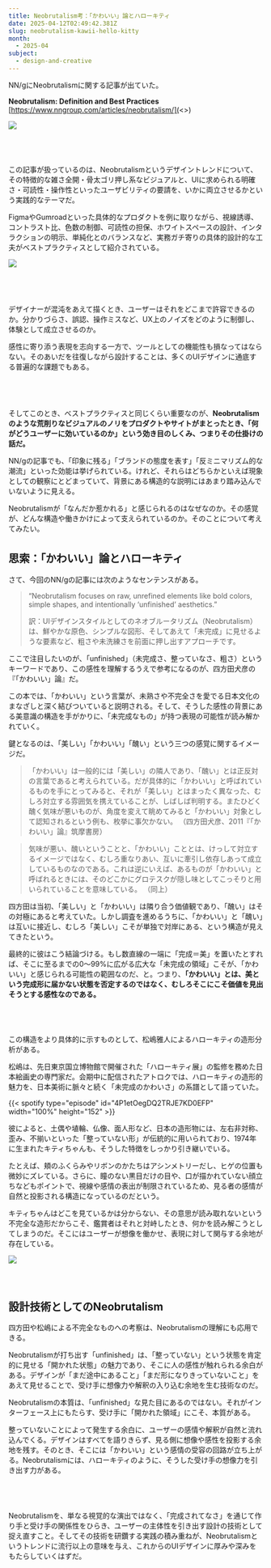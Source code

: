 ```yaml
---
title: Neobrutalism考：「かわいい」論とハローキティ
date: 2025-04-12T02:49:42.381Z
slug: neobrutalism-kawii-hello-kitty
month:
  - 2025-04
subject:
  - design-and-creative
---
```

NN/gにNeobrutalismに関する記事が出ていた。

**Neobrutalism: Definition and Best Practices**\
[https://www.nngroup.com/articles/neobrutalism/](<>)

![](/images/diary/neobrutalism-kawii-hello-kitty/21.png)

###### ﻿

この記事が扱っているのは、Neobrutalismというデザイントレンドについて、その特徴的な雑さ全開・骨太ゴリ押し系なビジュアルと、UIに求められる明確さ・可読性・操作性といったユーザビリティの要請を、いかに両立させるかという実践的なテーマだ。

FigmaやGumroadといった具体的なプロダクトを例に取りながら、視線誘導、コントラスト比、色数の制御、可読性の担保、ホワイトスペースの設計、インタラクションの明示、単純化とのバランスなど、実務ガチ寄りの具体的設計的な工夫がベストプラクティスとして紹介されている。

![](/images/diary/neobrutalism-kawii-hello-kitty/22.png)

###### 　﻿

デザイナーが混沌をあえて描くとき、ユーザーはそれをどこまで許容できるのか。分かりづらさ、誤認、操作ミスなど、UX上のノイズをどのように制御し、体験として成立させるのか。

感性に寄り添う表現を志向する一方で、ツールとしての機能性も損なってはならない。そのあいだを往復しながら設計することは、多くのUIデザインに通底する普遍的な課題でもある。

###### 　﻿

そしてこのとき、ベストプラクティスと同じくらい重要なのが、**Neobrutalismのような荒削りなビジュアルのノリをプロダクトやサイトがまとったとき、「何がどうユーザーに効いているのか」という効き目のしくみ、つまりその仕掛けの話だ。**

NN/gの記事でも、「印象に残る」「ブランドの態度を表す」「反ミニマリズム的な潮流」といった効能は挙げられている。けれど、それらはどちらかといえば現象としての観察にとどまっていて、背景にある構造的な説明にはあまり踏み込んでいないように見える。

Neobrutalismが「なんだか惹かれる」と感じられるのはなぜなのか。その感覚が、どんな構造や働きかけによって支えられているのか。そのことについて考えてみたい。

######  

## 思索：「かわいい」論とハローキティ

さて、今回のNN/gの記事には次のようなセンテンスがある。

> “Neobrutalism focuses on raw, unrefined elements like bold colors, simple shapes, and intentionally ‘unfinished’ aesthetics.”
>
> 訳：UIデザインスタイルとしてのネオブルータリズム（Neobrutalism）は、鮮やかな原色、シンプルな図形、そしてあえて「未完成」に見せるような要素など、粗さや未洗練さを前面に押し出すアプローチです。

ここで注目したいのが、「unfinished」（未完成さ、整っていなさ、粗さ）というキーワードであり、この感性を理解するうえで参考になるのが、四方田犬彦の『「かわいい」論』だ。

この本では、「かわいい」という言葉が、未熟さや不完全さを愛でる日本文化のまなざしと深く結びついていると説明される。そして、そうした感性の背景にある美意識の構造を手がかりに、「未完成なもの」が持つ表現の可能性が読み解かれていく。

鍵となるのは、「美しい」「かわいい」「醜い」という三つの感覚に関するイメージだ。

> 「かわいい」は一般的には「美しい」の隣人であり、「醜い」とは正反対の言葉であると考えられている。だが具体的に「かわいい」と呼ばれているものを手にとってみると、それが「美しい」とはまったく異なった、むしろ対立する雰囲気を携えていることが、しばしば判明する。またひどく醜く気味が悪いものが、角度を変えて眺めてみると「かわいい」対象として認知されるという例も、枚挙に事欠かない。
> （四方田犬彦、2011『「かわいい」論』筑摩書房）



> 気味が悪い、醜いということと、「かわいい」こととは、けっして対立するイメージではなく、むしろ重なりあい、互いに牽引し依存しあって成立しているものなのである。これは逆にいえば、あるものが「かわいい」と呼ばれるときには、そのどこかにグロテスクが隠し味としてこっそりと用いられていることを意味している。
> （同上）

四方田は当初、「美しい」と「かわいい」は隣り合う価値観であり、「醜い」はその対極にあると考えていた。しかし調査を進めるうちに、「かわいい」と「醜い」は互いに接近し、むしろ「美しい」こそが単独で対岸にある、という構造が見えてきたという。

最終的に彼はこう結論づける。もし数直線の一端に「完成＝美」を置いたとすれば、そこに至るまでの0〜99%に広がる広大な「未完成の領域」こそが、「かわいい」と感じられる可能性の範囲なのだ、と。つまり、**「かわいい」とは、美という完成形に届かない状態を否定するのではなく、むしろそこにこそ価値を見出そうとする感性なのである。**

######  ﻿

この構造をより具体的に示すものとして、松嶋雅人によるハローキティの造形分析がある。

松嶋は、先日東京国立博物館で開催された「ハローキティ展」の監修を務めた日本絵画史の専門家だ。会期中に配信されたアトロクでは、ハローキティの造形的魅力を、日本美術に脈々と続く「未完成のかわいさ」の系譜として語っていた。

{{< spotify type="episode" id="4P1etOegDQ2TRJE7KD0EFP" width="100%" height="152" >}}

彼によると、土偶や埴輪、仏像、面人形など、日本の造形物には、左右非対称、歪み、不揃いといった「整っていない形」が伝統的に用いられており、1974年に生まれたキティちゃんも、そうした特徴をしっかり引き継いでいる。

たとえば、頬のふくらみやリボンのかたちはアシンメトリーだし、ヒゲの位置も微妙にズレている。さらに、瞳のない黒目だけの目や、口が描かれていない顔立ちなどもポイントで、視線や感情の表出が制限されているため、見る者の感情が自然と投影される構造になっているのだという。

キティちゃんはどこを見ているかは分からない、その意思が読み取れないという不完全な造形だからこそ、鑑賞者はそれと対峙したとき、何かを読み解こうとしてしまうのだ。そこにはユーザーが想像を働かせ、表現に対して関与する余地が存在している。

![](/images/diary/neobrutalism-kawii-hello-kitty/20.png)

###### ﻿ ﻿

## 設計技術としてのNeobrutalism

四方田や松嶋による不完全なものへの考察は、Neobrutalismの理解にも応用できる。

Neobrutalismが打ち出す「unfinished」は、「整っていない」という状態を肯定的に見せる「開かれた状態」の魅力であり、そこに人の感性が触れられる余白がある。デザインが「まだ途中にあること」「まだ形になりきっていないこと」をあえて見せることで、受け手に想像力や解釈の入り込む余地を生む技術なのだ。

Neobrutalismの本質は、「unfinished」な見た目にあるのではない。それがインターフェース上にもたらす、受け手に「開かれた領域」にこそ、本質がある。

整っていないことによって発生する余白に、ユーザーの感情や解釈が自然と流れ込んでくる。デザインはすべてを語りきらず、見る側に想像や感性を投影する余地を残す。そのとき、そこには「かわいい」という感情の受容の回路が立ち上がる。Neobrutalismには、ハローキティのように、そうした受け手の想像力を引き出す力がある。

###### ﻿

Neobrutalismを、単なる視覚的な演出ではなく、「完成されてなさ」を通じて作り手と受け手の関係性をひらき、ユーザーの主体性を引き出す設計の技術として捉え直すこと。そしてその技術を研鑽する実践の積み重ねが、Neobrutalismというトレンドに流行以上の意味を与え、これからのUIデザインに厚みや深みをもたらしていくはずだ。